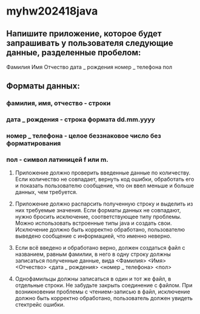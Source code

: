 # myhw202418java

## Напишите приложение, которое будет запрашивать у пользователя следующие данные, разделенные пробелом:

Фамилия
Имя
Отчество
дата _ рождения
номер _ телефона
пол

## Форматы данных:

### фамилия, имя, отчество - строки
### дата _ рождения - строка формата dd.mm.yyyy
### номер _ телефона - целое беззнаковое число без форматирования
### пол - символ латиницей f или m.

1. Приложение должно проверить введенные данные по количеству. Если количество не совпадает, вернуть код ошибки,
обработать его и показать пользователю сообщение, что он ввел меньше и больше данных, чем требуется.

2. Приложение должно распарсить полученную строку и выделить из них требуемые значения. Если форматы данных
не совпадают, нужно бросить исключение, соответствующее типу проблемы. Можно использовать встроенные
типы java и создать свои. Исключение должно быть корректно обработано, пользователю выведено сообщение
с информацией, что именно неверно.

3. Если всё введено и обработано верно, должен создаться файл с названием, равным фамилии, в него в одну
строку должны записаться полученные данные, вида
<Фамилия> <Имя> <Отчество> <дата _ рождения> <номер _ телефона> <пол>

4. Однофамильцы должны записаться в один и тот же файл, в отдельные строки.
Не забудьте закрыть соединение с файлом.
При возникновении проблемы с чтением-записью в файл, исключение должно быть корректно обработано,
пользователь должен увидеть стектрейс ошибки.


